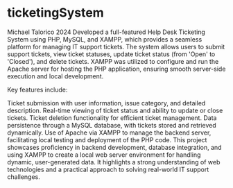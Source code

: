 ﻿# ticketingSystem 
 Michael Talorico 2024
Developed a full-featured Help Desk Ticketing System using PHP, MySQL, and XAMPP, which provides a seamless platform for managing IT support tickets. The system allows users to submit support tickets, view ticket statuses, update ticket status (from 'Open' to 'Closed'), and delete tickets. XAMPP was utilized to configure and run the Apache server for hosting the PHP application, ensuring smooth server-side execution and local development.

Key features include:

Ticket submission with user information, issue category, and detailed description.
Real-time viewing of ticket status and ability to update or close tickets.
Ticket deletion functionality for efficient ticket management.
Data persistence through a MySQL database, with tickets stored and retrieved dynamically.
Use of Apache via XAMPP to manage the backend server, facilitating local testing and deployment of the PHP code.
This project showcases proficiency in backend development, database integration, and using XAMPP to create a local web server environment for handling dynamic, user-generated data. It highlights a strong understanding of web technologies and a practical approach to solving real-world IT support challenges.
